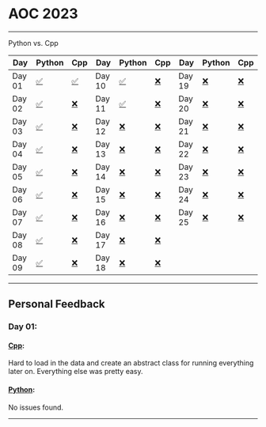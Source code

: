 # AOC 2023

---

Python vs. Cpp

| Day    | Python                      | Cpp                  | Day    | Python                       | Cpp                   | Day    | Python                       | Cpp                   |
| ------ | --------------------------- | -------------------- | ------ | ---------------------------- | --------------------- | ------ | ---------------------------- | --------------------- |
| Day 01 | [✅](./python/days/day1.py) | [✅](./cpp/day1.cpp) | Day 10 | [✅](./python/days/day10.py) | [❌](./cpp/day10.cpp) | Day 19 | [❌](./python/days/day19.py) | [❌](./cpp/day19.cpp) |
| Day 02 | [✅](./python/days/day2.py) | [❌](./cpp/day2.cpp) | Day 11 | [✅](./python/days/day11.py) | [❌](./cpp/day11.cpp) | Day 20 | [❌](./python/day20.py)      | [❌](./cpp/day20.cpp) |
| Day 03 | [✅](./python/days/day3.py) | [❌](./cpp/day3.cpp) | Day 12 | [❌](./python/days/day12.py) | [❌](./cpp/day12.cpp) | Day 21 | [❌](./python/day21.py)      | [❌](./cpp/day21.cpp) |
| Day 04 | [✅](./python/days/day4.py) | [❌](./cpp/day4.cpp) | Day 13 | [❌](./python/day13.py)      | [❌](./cpp/day13.cpp) | Day 22 | [❌](./python/day22.py)      | [❌](./cpp/day22.cpp) |
| Day 05 | [✅](./python/days/day5.py) | [❌](./cpp/day5.cpp) | Day 14 | [❌](./python/day14.py)      | [❌](./cpp/day14.cpp) | Day 23 | [❌](./python/day23.py)      | [❌](./cpp/day23.cpp) |
| Day 06 | [✅](./python/days/day6.py) | [❌](./cpp/day6.cpp) | Day 15 | [❌](./python/day15.py)      | [❌](./cpp/day15.cpp) | Day 24 | [❌](./python/day24.py)      | [❌](./cpp/day24.cpp) |
| Day 07 | [✅](./python/days/day7.py) | [❌](./cpp/day7.cpp) | Day 16 | [❌](./python/day16.py)      | [❌](./cpp/day16.cpp) | Day 25 | [❌](./python/day25.py)      | [❌](./cpp/day25.cpp) |
| Day 08 | [✅](./python/days/day8.py) | [❌](./cpp/day8.cpp) | Day 17 | [❌](./python/day17.py)      | [❌](./cpp/day17.cpp) |        |                              |                       |
| Day 09 | [✅](./python/days/day9.py) | [❌](./cpp/day9.cpp) | Day 18 | [❌](./python/day18.py)      | [❌](./cpp/day18.cpp) |        |                              |

---

## Personal Feedback

### Day 01:

#### [Cpp](./cpp/days/day1.cpp):

Hard to load in the data and create an abstract class for running everything later on. Everything else was pretty easy.

#### [Python](./python/days/day1.python):

No issues found.

---
